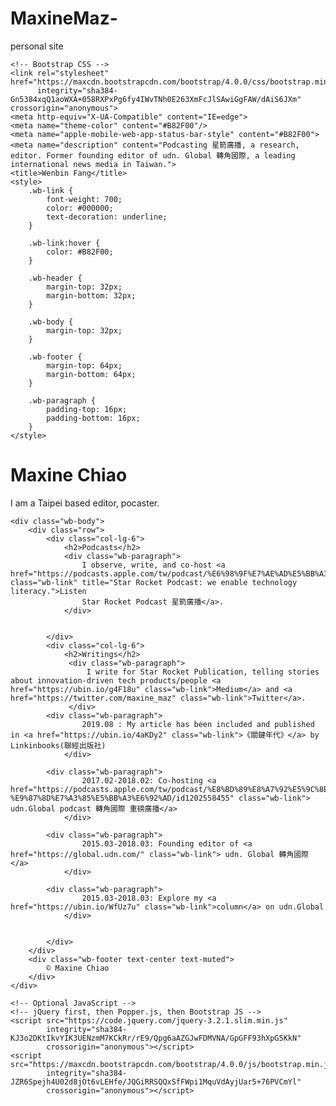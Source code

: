 # MaxineMaz-
personal site


<!doctype html>
<html lang="en">
<head>
    <!-- Required meta tags -->
    <meta charset="utf-8">
    <meta name="viewport" content="width=device-width, initial-scale=1, shrink-to-fit=no">

    <!-- Bootstrap CSS -->
    <link rel="stylesheet" href="https://maxcdn.bootstrapcdn.com/bootstrap/4.0.0/css/bootstrap.min.css"
          integrity="sha384-Gn5384xqQ1aoWXA+058RXPxPg6fy4IWvTNh0E263XmFcJlSAwiGgFAW/dAiS6JXm" crossorigin="anonymous">
    <meta http-equiv="X-UA-Compatible" content="IE=edge">
    <meta name="theme-color" content="#B82F00"/>
    <meta name="apple-mobile-web-app-status-bar-style" content="#B82F00">
    <meta name="description" content="Podcasting 星箭廣播, a research, editor. Former founding editor of udn. Global 轉角國際, a leading international news media in Taiwan.">
    <title>Wenbin Fang</title>
    <style>
        .wb-link {
            font-weight: 700;
            color: #000000;
            text-decoration: underline;
        }

        .wb-link:hover {
            color: #B82F00;
        }

        .wb-header {
            margin-top: 32px;
            margin-bottom: 32px;
        }

        .wb-body {
            margin-top: 32px;
        }
        
        .wb-footer {
            margin-top: 64px;
            margin-bottom: 64px;
        }
        
        .wb-paragraph {
            padding-top: 16px;
            padding-bottom: 16px;
        }
    </style>
</head>
<body>
<div class="container">
    <div class="wb-header">
        <h1>Maxine Chiao</h1>
        <div class="wb-paragraph">
        I am a Taipei based editor, pocaster. 
        </div>
    </div>

    <div class="wb-body">
        <div class="row">
            <div class="col-lg-6">
                <h2>Podcasts</h2>
                <div class="wb-paragraph">
                    I observe, write, and co-host <a href="https://podcasts.apple.com/tw/podcast/%E6%98%9F%E7%AE%AD%E5%BB%A3%E6%92%AD/id1459758276" class="wb-link" title="Star Rocket Podcast: we enable technology literacy.">Listen
                    Star Rocket Podcast 星箭廣播</a>.
                </div>

               
            </div>
            <div class="col-lg-6">
                <h2>Writings</h2>
                 <div class="wb-paragraph">
                     I write for Star Rocket Publication, telling stories about innovation-driven tech products/people <a href="https://ubin.io/g4F18u" class="wb-link">Medium</a> and <a href="https://twitter.com/maxine_maz" class="wb-link">Twitter</a>.
                 </div>
            <div class="wb-paragraph">
                    2019.08 : My article has been included and published in <a href="https://ubin.io/4aKDy2" class="wb-link">《關鍵年代》</a> by Linkinbooks(聯經出版社)
                </div>
                
            <div class="wb-paragraph">
                    2017.02-2018.02: Co-hosting <a href="https://podcasts.apple.com/tw/podcast/%E8%BD%89%E8%A7%92%E5%9C%8B%E9%9A%9B-%E9%87%8D%E7%A3%85%E5%BB%A3%E6%92%AD/id1202558455" class="wb-link"> udn.Global podcast 轉角國際 重磅廣播</a>
                </div>
                
            <div class="wb-paragraph">
                    2015.03-2018.03: Founding editor of <a href="https://global.udn.com/" class="wb-link"> udn. Global 轉角國際</a>
                </div>

            <div class="wb-paragraph">
                    2015.03-2018.03: Explore my <a href="https://ubin.io/WfUz7u" class="wb-link">column</a> on udn.Global
                </div>
                
                           
            </div>
        </div>
        <div class="wb-footer text-center text-muted">
            © Maxine Chiao
        </div>
    </div>

    <!-- Optional JavaScript -->
    <!-- jQuery first, then Popper.js, then Bootstrap JS -->
    <script src="https://code.jquery.com/jquery-3.2.1.slim.min.js"
            integrity="sha384-KJ3o2DKtIkvYIK3UENzmM7KCkRr/rE9/Qpg6aAZGJwFDMVNA/GpGFF93hXpG5KkN"
            crossorigin="anonymous"></script>
    <script src="https://maxcdn.bootstrapcdn.com/bootstrap/4.0.0/js/bootstrap.min.js"
            integrity="sha384-JZR6Spejh4U02d8jOt6vLEHfe/JQGiRRSQQxSfFWpi1MquVdAyjUar5+76PVCmYl"
            crossorigin="anonymous"></script>
    
<!-- Global site tag (gtag.js) - Google Analytics -->
<script async src="https://www.googletagmanager.com/gtag/js?id=UA-37318823-1"></script>
<script>
  window.dataLayer = window.dataLayer || [];
  function gtag(){dataLayer.push(arguments);}
  gtag('js', new Date());

  gtag('config', 'UA-37318823-1');
</script>
    
</div>
</body>
</html>
